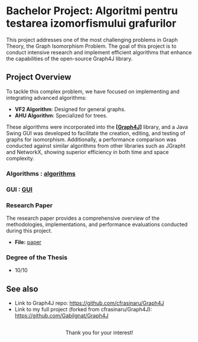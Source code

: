 # Bachelor Project: Algoritmi pentru testarea izomorfismului grafurilor

This project addresses one of the most challenging problems in Graph Theory, the Graph Isomorphism Problem. The goal of this project is to conduct intensive research and implement efficient algorithms that enhance the capabilities of the open-source Graph4J library.

## Project Overview

To tackle this complex problem, we have focused on implementing and integrating advanced algorithms:

- **VF2 Algorithm**: Designed for general graphs.
- **AHU Algorithm**: Specialized for trees.

These algorithms were incorporated into the **[[Graph4J](https://edu.info.uaic.ro/programare-avansata/graph4j/)]** library, and a Java Swing GUI was developed to facilitate the creation, editing, and testing of graphs for isomorphism. Additionally, a performance comparison was conducted against similar algorithms from other libraries such as JGrapht and NetworkX, showing superior efficiency in both time and space complexity.

### Algorithms : [algorithms](IsomorphismAlgo/)

### GUI : [GUI](IsomorphismGUI/)

### Research Paper

The research paper provides a comprehensive overview of the methodologies, implementations, and performance evaluations conducted during this project.

- **File:** [paper](IgnatGabrielAndrei_licenta_signed.pdf)

### Degree of the Thesis

- 10/10

## See also
- Link to Graph4J repo: https://github.com/cfrasinaru/Graph4J
- Link to my full project (forked from cfrasinaru/Graph4J): https://github.com/GabiIgnat/Graph4J

##
##

<p align="center">
  Thank you for your interest!
</p>


 
